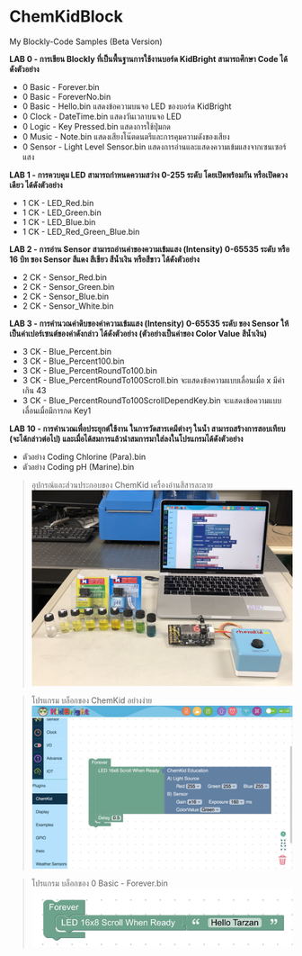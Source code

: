 # ChemKidBlock
My Blockly-Code Samples (Beta Version)

**LAB 0 - การเขียน Blockly ที่เป็นพื้นฐานการใช้งานบอร์ด KidBright สามารถศึกษา Code ได้ดังตัวอย่าง**
- 0 Basic - Forever.bin
- 0 Basic - ForeverNo.bin
- 0 Basic - Hello.bin แสดงข้อความบนจอ LED ของบอร์ด KidBright
- 0 Clock - DateTime.bin แสดงวันเวลาบนจอ LED
- 0 Logic - Key Pressed.bin แสดงการใช้ปุ่มกด
- 0 Music - Note.bin แสดงเสียงโน๊ตดนตรีและการคุมความดังของเสียง
- 0 Sensor - Light Level Sensor.bin แสดงการอ่านและแสดงความเข้มแสงจากเซนเซอร์แสง

**LAB 1 - การควบคุม LED สามารถกำหนดความสว่าง 0-255 ระดับ โดยเปิดพร้อมกัน หรือเปิดดวงเดียว ได้ดังตัวอย่าง**
- 1 CK - LED_Red.bin
- 1 CK - LED_Green.bin
- 1 CK - LED_Blue.bin
- 1 CK - LED_Red_Green_Blue.bin

**LAB 2 - การอ่าน Sensor สามารถอ่านค่าของความเข้มแสง (Intensity) 0-65535 ระดับ หรือ 16 บิท ของ Sensor สีแดง สีเขียว สีน้ำเงิน หรือสีขาว ได้ดังตัวอย่าง**
- 2 CK - Sensor_Red.bin
- 2 CK - Sensor_Green.bin
- 2 CK - Sensor_Blue.bin
- 2 CK - Sensor_White.bin

**LAB 3 - การคำนวณค่าดิบของค่าความเข้มแสง (Intensity) 0-65535 ระดับ ของ Sensor ให้เป็นค่าเปอร์เซนต์ของค่าดังกล่าว ได้ดังตัวอย่าง (ตัวอย่างเป็นค่าของ Color Value สีน้ำเงิน)**
- 3 CK - Blue_Percent.bin
- 3 CK - Blue_Percent100.bin
- 3 CK - Blue_PercentRoundTo100.bin
- 3 CK - Blue_PercentRoundTo100Scroll.bin จะแสดงข้อความแบบเลื่อนเมื่อ x มีค่าเกิน 43
- 3 CK - Blue_PercentRoundTo100ScrollDependKey.bin จะแสดงข้อความแบบเลื่อนเมื่อมีการกด Key1

**LAB 10 - การคำนวณเพื่อประยุกต์ใช้งาน ในการวัดสารเคมีต่างๆ ในน้ำ สามารถสร้างการสอบเทียบ (จะได้กล่าวต่อไป) และเมื่อได้สมการแล้วนำสมการมาใส่ลงในโปรแกรมได้ดังตัวอย่าง**
- ตัวอย่าง Coding Chlorine (Para).bin
- ตัวอย่าง Coding pH (Marine).bin

> อุปกรณ์และส่วนประกอบของ ChemKid เครื่องอ่านสีสารละลาย 
![GitHub Logo](images/chemkid.jpg)

> โปรแกรม บล็อกของ ChemKid อย่างง่าย
![GitHub Logo](images/chemkidbasic.jpg)

> โปรแกรม บล็อกของ 0 Basic - Forever.bin
![GitHub Logo](images/0Basic-Forever.jpg)


